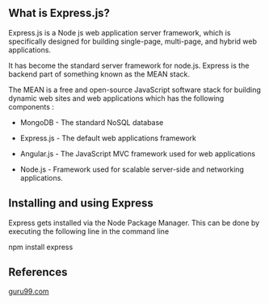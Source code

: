 ## What is Express.js?

Express.js is a Node js web application server framework, which is specifically designed for building single-page, multi-page, and hybrid web applications.

It has become the standard server framework for node.js. Express is the backend part of something known as the MEAN stack.

The MEAN is a free and open-source JavaScript software stack for building dynamic web sites and web applications which has the following components :

- MongoDB - The standard NoSQL database

- Express.js - The default web applications framework

- Angular.js - The JavaScript MVC framework used for web applications

- Node.js - Framework used for scalable server-side and networking applications.

## Installing and using Express

Express gets installed via the Node Package Manager. This can be done by executing the following line in the command line

npm install express

## References
[guru99.com](https://www.guru99.com/node-js-express.html)
